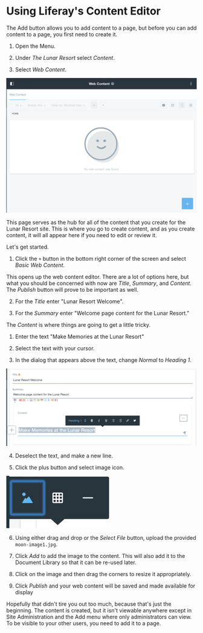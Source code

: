 # Using Liferay's Content Editor

The Add button allows you to add content to a page, but before you can add 
content to a page, you first need to create it.

1. Open the Menu.

2. Under *The Lunar Resort* select *Content*.

3. Select *Web Content*.

![Figure X: The Web Content page.](../../../images/001-web-content-page.png)

This page serves as the hub for all of the content that you create for the 
Lunar Resort site. This is where you go to create content, and as you create 
content, it will all appear here if you need to edit or review it.

Let's get started.

1. Click the `+` button in the bottom right corner of the screen and select
    *Basic Web Content*.
    
This opens up the web content editor. There are a lot of options here, but what 
you should be concerned with now are *Title*, *Summary*, and *Content*. The 
*Publish* button will prove to be important as well.

2. For the *Title* enter "Lunar Resort Welcome".

3. For the *Summary* enter "Welcome page content for the Lunar Resort."

The *Content* is where things are going to get a little tricky.

1. Enter the text "Make Memories at the Lunar Resort"

2. Select the text with your cursor.

3. In the dialog that appears above the text, change *Normal* to *Heading 1*.

![Figure X: Changing text options.](../../../images/001-text-options.png)

4. Deselect the text, and make a new line.

5. Click the plus button and select image icon.

![Figure X: Changing text options.](../../../images/001-image-icon.png)


6. Using either drag and drop or the *Select File* button, upload the provided
    `moon-image1.jpg`.

7. Click *Add* to add the image to the content. This will also add it to the 
    Document Library so that it can be re-used later.

8. Click on the image and then drag the corners to resize it appropriately.

9. Click *Publish* and your web content will be saved and made available for 
    display

Hopefully that didn't tire you out too much, because that's just the beginning. 
The content is created, but it isn't viewable anywhere except in Site 
Administration and the Add menu where only administrators can view. To be 
visible to your other users, you need to add it to a page.
